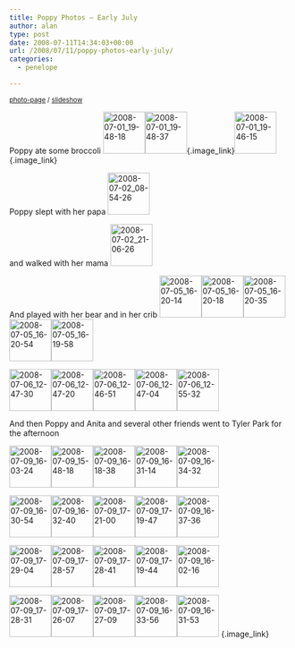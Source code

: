 ```yaml
---
title: Poppy Photos – Early July
author: alan
type: post
date: 2008-07-11T14:34:03+00:00
url: /2008/07/11/poppy-photos-early-july/
categories:
  - penelope

---
```

<small></small><small><a href="http://flickr.com/photos/zeroasterisk/sets/72157606101392273/">photo-page</a> / <a href="http://flickr.com/photos/zeroasterisk/sets/72157606101392273/show/">slideshow</a></small>

Poppy ate some broccoli
<span class="photo_container pc_s" id="photo_thumb2657981818"><a href="http://flickr.com/photos/zeroasterisk/2657981818/in/set-72157606101392273/" title="2008-07-01_19-48-18" class="image_link"><img src="http://farm4.static.flickr.com/3037/2657981818_5bd096940a_s.jpg" alt="2008-07-01_19-48-18" class="pc_img" width="75" height="75" /></a></span><span class="photo_container pc_s" id="photo_thumb2657982132"><a href="http://flickr.com/photos/zeroasterisk/2657982132/in/set-72157606101392273/" title="2008-07-01_19-48-37" class="image_link"><img src="http://farm4.static.flickr.com/3239/2657982132_1abec330fa_s.jpg" alt="2008-07-01_19-48-37" class="pc_img" width="75" height="75" /></a></span>[<span class="photo_container pc_s" id="photo_thumb2657981070"></span>][1]{.image_link}[<img src="http://farm4.static.flickr.com/3220/2657981070_bd6f36cc60_s.jpg" alt="2008-07-01_19-46-15" class="pc_img" width="75" height="75" />][2]{.image_link}

Poppy slept with her papa
<span class="photo_container pc_s" id="photo_thumb2657982304"><a href="http://flickr.com/photos/zeroasterisk/2657982304/in/set-72157606101392273/" title="2008-07-02_08-54-26" class="image_link"><img src="http://farm4.static.flickr.com/3085/2657982304_8be6bdf791_s.jpg" alt="2008-07-02_08-54-26" class="pc_img" width="75" height="75" /></a></span>

and walked with her mama
<span class="photo_container pc_s" id="photo_thumb2657982830"><a href="http://flickr.com/photos/zeroasterisk/2657982830/in/set-72157606101392273/" title="2008-07-02_21-06-26" class="image_link"><img src="http://farm3.static.flickr.com/2244/2657982830_568566fbf1_s.jpg" alt="2008-07-02_21-06-26" class="pc_img" width="75" height="75" /></a></span>

And played with her bear and in her crib
<span class="photo_container pc_s" id="photo_thumb2657157123"><a href="http://flickr.com/photos/zeroasterisk/2657157123/in/set-72157606101392273/" title="2008-07-05_16-20-14" class="image_link"><img src="http://farm4.static.flickr.com/3211/2657157123_86bd767e5b_s.jpg" alt="2008-07-05_16-20-14" class="pc_img" width="75" height="75" /></a></span><span class="photo_container pc_s" id="photo_thumb2657157391"><a href="http://flickr.com/photos/zeroasterisk/2657157391/in/set-72157606101392273/" title="2008-07-05_16-20-18" class="image_link"><img src="http://farm4.static.flickr.com/3016/2657157391_48ff36a3cf_s.jpg" alt="2008-07-05_16-20-18" class="pc_img" width="75" height="75" /></a></span><span class="photo_container pc_s" id="photo_thumb2657984760"><a href="http://flickr.com/photos/zeroasterisk/2657984760/in/set-72157606101392273/" title="2008-07-05_16-20-35" class="image_link"><img src="http://farm4.static.flickr.com/3237/2657984760_cc418d407e_s.jpg" alt="2008-07-05_16-20-35" class="pc_img" width="75" height="75" /></a></span><span class="photo_container pc_s" id="photo_thumb2657985294"><a href="http://flickr.com/photos/zeroasterisk/2657985294/in/set-72157606101392273/" title="2008-07-05_16-20-54" class="image_link"><img src="http://farm4.static.flickr.com/3074/2657985294_c509f189be_s.jpg" alt="2008-07-05_16-20-54" class="pc_img" width="75" height="75" /></a></span><span class="photo_container pc_s" id="photo_thumb2657983846"><a href="http://flickr.com/photos/zeroasterisk/2657983846/in/set-72157606101392273/" title="2008-07-05_16-19-58" class="image_link"><img src="http://farm4.static.flickr.com/3111/2657983846_6e8ec38fe2_s.jpg" alt="2008-07-05_16-19-58" class="pc_img" width="75" height="75" /></a></span>

<span class="photo_container pc_s" id="photo_thumb2657161573"><a href="http://flickr.com/photos/zeroasterisk/2657161573/in/set-72157606101392273/" title="2008-07-06_12-47-30" class="image_link"><img src="http://farm4.static.flickr.com/3064/2657161573_2e8c7f076d_s.jpg" alt="2008-07-06_12-47-30" class="pc_img" width="75" height="75" /></a></span><span class="photo_container pc_s" id="photo_thumb2657988544"><a href="http://flickr.com/photos/zeroasterisk/2657988544/in/set-72157606101392273/" title="2008-07-06_12-47-20" class="image_link"><img src="http://farm4.static.flickr.com/3178/2657988544_2c9d1af461_s.jpg" alt="2008-07-06_12-47-20" class="pc_img" width="75" height="75" /></a></span><span class="photo_container pc_s" id="photo_thumb2657158937"><a href="http://flickr.com/photos/zeroasterisk/2657158937/in/set-72157606101392273/" title="2008-07-06_12-46-51" class="image_link"><img src="http://farm4.static.flickr.com/3036/2657158937_166d0f5aba_s.jpg" alt="2008-07-06_12-46-51" class="pc_img" width="75" height="75" /></a></span><span class="photo_container pc_s" id="photo_thumb2657159129"><a href="http://flickr.com/photos/zeroasterisk/2657159129/in/set-72157606101392273/" title="2008-07-06_12-47-04" class="image_link"><img src="http://farm4.static.flickr.com/3032/2657159129_ca087e0140_s.jpg" alt="2008-07-06_12-47-04" class="pc_img" width="75" height="75" /></a></span><span class="photo_container pc_s" id="photo_thumb2657159387"></span><span class="photo_container pc_s" id="photo_thumb2657161783"><a href="http://flickr.com/photos/zeroasterisk/2657161783/in/set-72157606101392273/" title="2008-07-06_12-55-32" class="image_link"><img src="http://farm4.static.flickr.com/3094/2657161783_6ff811f57c_s.jpg" alt="2008-07-06_12-55-32" class="pc_img" width="75" height="75" /></a></span>

And then Poppy and Anita and several other friends went to Tyler Park for the afternoon

<span class="photo_container pc_s" id="photo_thumb2657162809"><a href="http://flickr.com/photos/zeroasterisk/2657162809/in/set-72157606101392273/" title="2008-07-09_16-03-24" class="image_link"><img src="http://farm4.static.flickr.com/3156/2657162809_ee17d4721b_s.jpg" alt="2008-07-09_16-03-24" class="pc_img" width="75" height="75" /></a></span><span class="photo_container pc_s" id="photo_thumb2657989266"><a href="http://flickr.com/photos/zeroasterisk/2657989266/in/set-72157606101392273/" title="2008-07-09_15-48-18" class="image_link"><img src="http://farm4.static.flickr.com/3065/2657989266_965c0baf52_s.jpg" alt="2008-07-09_15-48-18" class="pc_img" width="75" height="75" /></a></span><span class="photo_container pc_s" id="photo_thumb2657164469"><a href="http://flickr.com/photos/zeroasterisk/2657164469/in/set-72157606101392273/" title="2008-07-09_16-18-38" class="image_link"><img src="http://farm4.static.flickr.com/3183/2657164469_e5b139d6e8_s.jpg" alt="2008-07-09_16-18-38" class="pc_img" width="75" height="75" /></a></span><span class="photo_container pc_s" id="photo_thumb2657165281"><a href="http://flickr.com/photos/zeroasterisk/2657165281/in/set-72157606101392273/" title="2008-07-09_16-31-14" class="image_link"><img src="http://farm4.static.flickr.com/3030/2657165281_670ce881c1_s.jpg" alt="2008-07-09_16-31-14" class="pc_img" width="75" height="75" /></a></span><span class="photo_container pc_s" id="photo_thumb2657170411"><a href="http://flickr.com/photos/zeroasterisk/2657170411/in/set-72157606101392273/" title="2008-07-09_16-34-32" class="image_link"><img src="http://farm4.static.flickr.com/3244/2657170411_cedc93993d_s.jpg" alt="2008-07-09_16-34-32" class="pc_img" width="75" height="75" /></a></span>

<span class="photo_container pc_s" id="photo_thumb2657992226"><a href="http://flickr.com/photos/zeroasterisk/2657992226/in/set-72157606101392273/" title="2008-07-09_16-30-54" class="image_link"><img src="http://farm4.static.flickr.com/3254/2657992226_1861b23e49_s.jpg" alt="2008-07-09_16-30-54" class="pc_img" width="75" height="75" /></a></span><span class="photo_container pc_s" id="photo_thumb2657167461"><a href="http://flickr.com/photos/zeroasterisk/2657167461/in/set-72157606101392273/" title="2008-07-09_16-32-40" class="image_link"><img src="http://farm4.static.flickr.com/3074/2657167461_722f137e7d_s.jpg" alt="2008-07-09_16-32-40" class="pc_img" width="75" height="75" /></a></span><span class="photo_container pc_s" id="photo_thumb2658003488"><a href="http://flickr.com/photos/zeroasterisk/2658003488/in/set-72157606101392273/" title="2008-07-09_17-21-00" class="image_link"><img src="http://farm4.static.flickr.com/3076/2658003488_b5e896eb9b_s.jpg" alt="2008-07-09_17-21-00" class="pc_img" width="75" height="75" /></a></span><span class="photo_container pc_s" id="photo_thumb2657174837"><a href="http://flickr.com/photos/zeroasterisk/2657174837/in/set-72157606101392273/" title="2008-07-09_17-19-47" class="image_link"><img src="http://farm4.static.flickr.com/3128/2657174837_d93dc268d3_s.jpg" alt="2008-07-09_17-19-47" class="pc_img" width="75" height="75" /></a></span><span class="photo_container pc_s" id="photo_thumb2657999418"><a href="http://flickr.com/photos/zeroasterisk/2657999418/in/set-72157606101392273/" title="2008-07-09_16-37-36" class="image_link"><img src="http://farm4.static.flickr.com/3016/2657999418_f2687f9e75_s.jpg" alt="2008-07-09_16-37-36" class="pc_img" width="75" height="75" /></a></span>

<span class="photo_container pc_s" id="photo_thumb2658008566"><a href="http://flickr.com/photos/zeroasterisk/2658008566/in/set-72157606101392273/" title="2008-07-09_17-29-04" class="image_link"><img src="http://farm4.static.flickr.com/3158/2658008566_917e927df7_s.jpg" alt="2008-07-09_17-29-04" class="pc_img" width="75" height="75" /></a></span><span class="photo_container pc_s" id="photo_thumb2658007140"><a href="http://flickr.com/photos/zeroasterisk/2658007140/in/set-72157606101392273/" title="2008-07-09_17-28-57" class="image_link"><img src="http://farm4.static.flickr.com/3008/2658007140_9caa94df46_s.jpg" alt="2008-07-09_17-28-57" class="pc_img" width="75" height="75" /></a></span><span class="photo_container pc_s" id="photo_thumb2658006912"><a href="http://flickr.com/photos/zeroasterisk/2658006912/in/set-72157606101392273/" title="2008-07-09_17-28-41" class="image_link"><img src="http://farm4.static.flickr.com/3067/2658006912_05ff4cdcd1_s.jpg" alt="2008-07-09_17-28-41" class="pc_img" width="75" height="75" /></a></span><span class="photo_container pc_s" id="photo_thumb2657174703"><a href="http://flickr.com/photos/zeroasterisk/2657174703/in/set-72157606101392273/" title="2008-07-09_17-19-44" class="image_link"><img src="http://farm4.static.flickr.com/3122/2657174703_312eee3e06_s.jpg" alt="2008-07-09_17-19-44" class="pc_img" width="75" height="75" /></a></span><span class="photo_container pc_s" id="photo_thumb2657989598"><a href="http://flickr.com/photos/zeroasterisk/2657989598/in/set-72157606101392273/" title="2008-07-09_16-02-16" class="image_link"><img src="http://farm4.static.flickr.com/3126/2657989598_9c19e9384b_s.jpg" alt="2008-07-09_16-02-16" class="pc_img" width="75" height="75" /></a></span>

<span class="photo_container pc_s" id="photo_thumb2657179953"><a href="http://flickr.com/photos/zeroasterisk/2657179953/in/set-72157606101392273/" title="2008-07-09_17-28-31" class="image_link"><img src="http://farm4.static.flickr.com/3173/2657179953_ebbecb317c_s.jpg" alt="2008-07-09_17-28-31" class="pc_img" width="75" height="75" /></a></span><span class="photo_container pc_s" id="photo_thumb2657178747"><a href="http://flickr.com/photos/zeroasterisk/2657178747/in/set-72157606101392273/" title="2008-07-09_17-26-07" class="image_link"><img src="http://farm4.static.flickr.com/3116/2657178747_d056190a5c_s.jpg" alt="2008-07-09_17-26-07" class="pc_img" width="75" height="75" /></a></span><span class="photo_container pc_s" id="photo_thumb2657179199"><a href="http://flickr.com/photos/zeroasterisk/2657179199/in/set-72157606101392273/" title="2008-07-09_17-27-09" class="image_link"><img src="http://farm4.static.flickr.com/3016/2657179199_51a4b4de93_s.jpg" alt="2008-07-09_17-27-09" class="pc_img" width="75" height="75" /></a></span><span class="photo_container pc_s" id="photo_thumb2657169659"><a href="http://flickr.com/photos/zeroasterisk/2657169659/in/set-72157606101392273/" title="2008-07-09_16-33-56" class="image_link"><img src="http://farm4.static.flickr.com/3198/2657169659_8bf6e5d804_s.jpg" alt="2008-07-09_16-33-56" class="pc_img" width="75" height="75" /></a></span><span class="photo_container pc_s" id="photo_thumb2657171169"></span><span class="photo_container pc_s" id="photo_thumb2657166431"><a href="http://flickr.com/photos/zeroasterisk/2657166431/in/set-72157606101392273/" title="2008-07-09_16-31-53" class="image_link"><img src="http://farm4.static.flickr.com/3081/2657166431_964d3cb164_s.jpg" alt="2008-07-09_16-31-53" class="pc_img" width="75" height="75" /></a></span>
[<span class="photo_container pc_s" id="photo_thumb2657981070"></span>][1]{.image_link}


 [1]: http://flickr.com/photos/zeroasterisk/2657982132/in/set-72157606101392273/ "2008-07-01_19-48-37"
 [2]: http://flickr.com/photos/zeroasterisk/2657981070/in/set-72157606101392273/ "2008-07-01_19-46-15"
